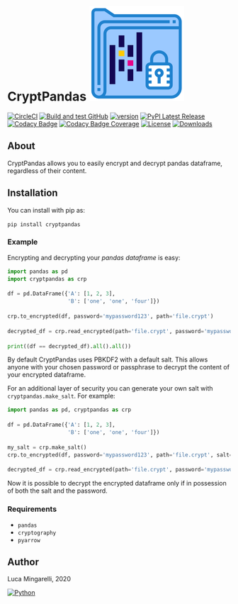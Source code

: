 # CryptPandas ![](https://raw.githubusercontent.com/LucaMingarelli/CryptPandas/master/cryptpandas/res/encrypted.svg)

[![CircleCI](https://circleci.com/gh/LucaMingarelli/CryptPandas.svg?style=svg&circle-token=23ad3dc02a697420107b82330e00b944f9ea53ed)](https://app.circleci.com/pipelines/github/LucaMingarelli/CryptPandas)
[![Build and test GitHub](https://github.com/lucamingarelli/CryptPandas/actions/workflows/build-and-test.yml/badge.svg)](https://github.com/LucaMingarelli/CryptPandas/actions)
[![version](https://img.shields.io/badge/version-1.0.0-success.svg)](#)
[![PyPI Latest Release](https://img.shields.io/pypi/v/CryptPandas.svg)](https://pypi.org/project/CryptPandas/)
[![Codacy Badge](https://api.codacy.com/project/badge/Grade/153275ef99d84ec89045afedf639ad35)](https://app.codacy.com/gh/LucaMingarelli/CryptPandas?utm_source=github.com&utm_medium=referral&utm_content=LucaMingarelli/CryptPandas&utm_campaign=Badge_Grade_Settings)
[![Codacy Badge Coverage](https://app.codacy.com/project/badge/Coverage/6e3fd357feba4659be21858c6c7f39f2)](https://www.codacy.com/gh/LucaMingarelli/CryptPandas/dashboard?utm_source=github.com&utm_medium=referral&utm_content=LucaMingarelli/CryptPandas&utm_campaign=Badge_Coverage)
[![License](https://img.shields.io/pypi/l/CryptPandas.svg)](https://github.com/LucaMingarelli/CryptPandas/blob/master/LICENSE.txt)
[![Downloads](https://static.pepy.tech/personalized-badge/cryptpandas?period=total&units=international_system&left_color=grey&right_color=blue&left_text=Downloads)](https://pepy.tech/project/cryptpandas)

## About

CryptPandas allows you to easily encrypt and decrypt pandas dataframe, regardless of their content.

## Installation
You can install with pip as:

`pip install cryptpandas`

### Example

Encrypting and decrypting your *pandas dataframe* is easy:

```python
import pandas as pd
import cryptpandas as crp

df = pd.DataFrame({'A': [1, 2, 3],
                   'B': ['one', 'one', 'four']})

crp.to_encrypted(df, password='mypassword123', path='file.crypt')

decrypted_df = crp.read_encrypted(path='file.crypt', password='mypassword123')

print((df == decrypted_df).all().all())
```

By default CryptPandas uses PBKDF2 with a default salt. 
This allows anyone with your chosen password or passphrase to decrypt the content of your encrypted dataframe.

For an additional layer of security you can generate your own salt with `cryptpandas.make_salt`.
For example:

```python
import pandas as pd, cryptpandas as crp

df = pd.DataFrame({'A': [1, 2, 3],
                   'B': ['one', 'one', 'four']})

my_salt = crp.make_salt()
crp.to_encrypted(df, password='mypassword123', path='file.crypt', salt=my_salt)

decrypted_df = crp.read_encrypted(path='file.crypt', password='mypassword123', salt=my_salt)
```
Now it is possible to decrypt the encrypted dataframe only if in possession of both the salt and the password. 

### Requirements

-   `pandas`
-   `cryptography`
-   `pyarrow`

## Author

Luca Mingarelli, 2020

[![Python](https://img.shields.io/static/v1?label=made%20with&message=Python&color=blue&style=for-the-badge&logo=Python&logoColor=white)](#)